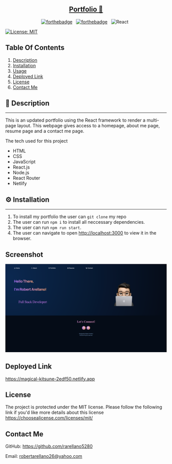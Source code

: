 <h2 align='center'>
  <a href= "https://magical-kitsune-2edf50.netlify.app" target="_blank">Portfolio 🚀</a>
  </h2>

<center>

[![forthebadge](https://forthebadge.com/images/badges/built-with-love.svg)](https://forthebadge.com) &nbsp;
[![forthebadge](https://forthebadge.com/images/badges/made-with-javascript.svg)](https://forthebadge.com) &nbsp;
![React](https://img.shields.io/badge/react-%2320232a.svg?style=for-the-badge&logo=react&logoColor=%2361DAFB) &nbsp;

</center>


[![License: MIT](https://img.shields.io/badge/License-MIT-yellow.svg)](https://choosealicense.com/licenses/mit/) 
 



## Table Of Contents
1. [Description](#description)
2. [Installation](#installation)
3. [Usage](#usage)
4. [Deployed Link](#deployed-link)
5. [License](#license)
6. [Contact Me](#contact-me)
    
## 📝 Description
---
This is an updated portfolio using the React framework to render a multi-page layout. This webpage gives access to a homepage, about me page, resume page and a contact me page. 

The tech used for this project

* HTML 
* CSS
* JavaScript
* React.js
* Node.js
* React Router
* Netlify


## ⚙️ Installation
---
1. To install my portfolio the user can `git clone` my repo
2. The user can run `npm i` to install all neccessary dependencies. 
3. The user can run `npm run start`. 
4. The user can navigate to open [http://localhost:3000](http://localhost:3000) to view it in the browser.

## Screenshot 
![homepage](src/Assets/readme.png)

## Deployed Link
https://magical-kitsune-2edf50.netlify.app

  ## License
  The project is protected under the MIT license. Please follow the following link if you'd like more details about this license https://choosealicense.com/licenses/mit/

## Contact Me
  GitHub: https://github.com/rarellano5280

  Email: robertarellano26@yahoo.com
